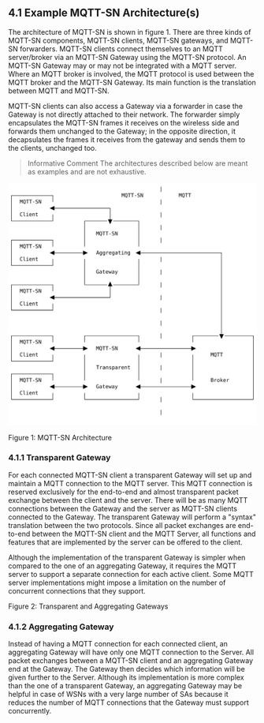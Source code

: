 <!-- transformation-note: left upstream numbering of headings for verification -->
## 4.1 Example MQTT-SN Architecture(s)

<!-- transformation-note: below figure reference will be replaced by semantic reference later. -->
The architecture of MQTT-SN is shown in figure 1.
There are three kinds of MQTT-SN components, MQTT-SN clients, MQTT-SN gateways, and MQTT-SN forwarders.
MQTT-SN clients connect themselves to an MQTT server/broker via an MQTT-SN Gateway using the MQTT-SN protocol.
An MQTT-SN Gateway may or may not be integrated with a MQTT server. Where an MQTT broker is involved,
the MQTT protocol is used between the MQTT broker and the MQTT-SN Gateway.
Its main function is the translation between MQTT and MQTT-SN.

MQTT-SN clients can also access a Gateway via a forwarder in case the Gateway is not directly attached to their network.
The forwarder simply encapsulates the MQTT-SN frames it receives on the wireless side and forwards them unchanged to the
Gateway; in the opposite direction, it decapsulates the frames it receives from the gateway and sends them to the
clients, unchanged too.

> Informative Comment
> The architectures described below are meant as examples and are not exhaustive.

![MQTT-SN Architecture](images/the-topology-diagram.svg "MQTT-SN Architecture")

Figure 1: MQTT-SN Architecture
<!-- transformation-note: above upstream figure number will be replaced by auto-numbering later. -->

<!-- transformation-note: left upstream numbering of headings for verification -->
### 4.1.1 Transparent Gateway

For each connected MQTT-SN client a transparent Gateway will set up and maintain a MQTT connection to the MQTT server.
This MQTT connection is reserved exclusively for the end-to-end and almost transparent packet exchange between the client and the server.
There will be as many MQTT connections between the Gateway and the server as MQTT-SN clients connected to the Gateway.
The transparent Gateway will perform a "syntax" translation between the two protocols.
Since all packet exchanges are end-to-end between the MQTT-SN client and the MQTT Server,
all functions and features that are implemented by the server can be offered to the client.

Although the implementation of the transparent Gateway is simpler when compared to the one of an aggregating Gateway,
it requires the MQTT server to support a separate connection for each active client.
Some MQTT server implementations might impose a limitation on the number of concurrent connections that they support.

<!-- transformation-note: figure of transparent and aggregating gateways missing. -->

Figure 2: Transparent and Aggregating Gateways
<!-- transformation-note: above upstream figure number will be replaced by auto-numbering later. -->

<!-- transformation-note: left upstream numbering of headings for verification -->
### 4.1.2 Aggregating Gateway

Instead of having a MQTT connection for each connected client,
an aggregating Gateway will have only one MQTT connection to the Server.
All packet exchanges between a MQTT-SN client and an aggregating Gateway end at the Gateway.
The Gateway then decides which information will be given further to the Server.
Although its implementation is more complex than the one of a transparent Gateway,
an aggregating Gateway may be helpful in case of WSNs with a very large number of SAs because
it reduces the number of MQTT connections that the Gateway must support concurrently.
